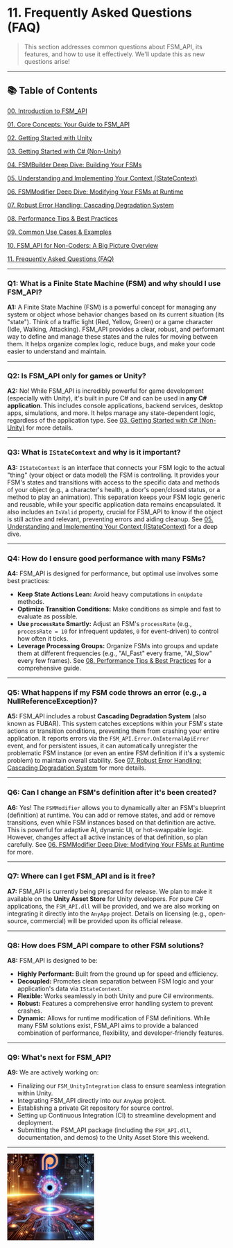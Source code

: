 # 11\. Frequently Asked Questions (FAQ)

> This section addresses common questions about FSM\_API, its features, and how to use it effectively. We'll update this as new questions arise\!

-----

## 📚 Table of Contents

[00. Introduction to FSM\_API](https://www.google.com/search?q=00_Introduction.md)

[01. Core Concepts: Your Guide to FSM\_API](https://www.google.com/search?q=01_Core_Concepts.md)

[02. Getting Started with Unity](https://www.google.com/search?q=02_Getting_Started_Unity.md)

[03. Getting Started with C\# (Non-Unity)](https://www.google.com/search?q=03_Getting_Started_CSharp.md)

[04. FSMBuilder Deep Dive: Building Your FSMs](https://www.google.com/search?q=04_FSM_Builder_Deep_Dive.md)

[05. Understanding and Implementing Your Context (IStateContext)](https://www.google.com/search?q=05_Context_Implementation.md)

[06. FSMModifier Deep Dive: Modifying Your FSMs at Runtime](https://www.google.com/search?q=06_FSM_Modifier_Deep_Dive.md)

[07. Robust Error Handling: Cascading Degradation System](https://www.google.com/search?q=07_Error_Handling.md)

[08. Performance Tips & Best Practices](https://www.google.com/search?q=08_Performance_Tips.md)

[09. Common Use Cases & Examples](https://www.google.com/search?q=09_Common_Use_Cases.md)

[10. FSM\_API for Non-Coders: A Big Picture Overview](https://www.google.com/search?q=10_Non_Coder_Overview.md)

[11. Frequently Asked Questions (FAQ)](https://www.google.com/search?q=11_FAQ.md)

-----

### **Q1: What is a Finite State Machine (FSM) and why should I use FSM\_API?**

**A1:** A Finite State Machine (FSM) is a powerful concept for managing any system or object whose behavior changes based on its current situation (its "state"). Think of a traffic light (Red, Yellow, Green) or a game character (Idle, Walking, Attacking). FSM\_API provides a clear, robust, and performant way to define and manage these states and the rules for moving between them. It helps organize complex logic, reduce bugs, and make your code easier to understand and maintain.

-----

### **Q2: Is FSM\_API only for games or Unity?**

**A2:** No\! While FSM\_API is incredibly powerful for game development (especially with Unity), it's built in pure C\# and can be used in **any C\# application**. This includes console applications, backend services, desktop apps, simulations, and more. It helps manage any state-dependent logic, regardless of the application type. See [03. Getting Started with C\# (Non-Unity)](https://www.google.com/search?q=03_Getting_Started_CSharp.md) for more details.

-----

### **Q3: What is `IStateContext` and why is it important?**

**A3:** `IStateContext` is an interface that connects your FSM logic to the actual "thing" (your object or data model) the FSM is controlling. It provides your FSM's states and transitions with access to the specific data and methods of your object (e.g., a character's health, a door's open/closed status, or a method to play an animation). This separation keeps your FSM logic generic and reusable, while your specific application data remains encapsulated. It also includes an `IsValid` property, crucial for FSM\_API to know if the object is still active and relevant, preventing errors and aiding cleanup. See [05. Understanding and Implementing Your Context (IStateContext)](https://www.google.com/search?q=05_Context_Implementation.md) for a deep dive.

-----

### **Q4: How do I ensure good performance with many FSMs?**

**A4:** FSM\_API is designed for performance, but optimal use involves some best practices:

  * **Keep State Actions Lean:** Avoid heavy computations in `onUpdate` methods.
  * **Optimize Transition Conditions:** Make conditions as simple and fast to evaluate as possible.
  * **Use `processRate` Smartly:** Adjust an FSM's `processRate` (e.g., `processRate = 10` for infrequent updates, `0` for event-driven) to control how often it ticks.
  * **Leverage Processing Groups:** Organize FSMs into groups and update them at different frequencies (e.g., "AI\_Fast" every frame, "AI\_Slow" every few frames).
    See [08. Performance Tips & Best Practices](https://www.google.com/search?q=08_Performance_Tips.md) for a comprehensive guide.

-----

### **Q5: What happens if my FSM code throws an error (e.g., a NullReferenceException)?**

**A5:** FSM\_API includes a robust **Cascading Degradation System** (also known as FUBAR). This system catches exceptions within your FSM's state actions or transition conditions, preventing them from crashing your entire application. It reports errors via the `FSM_API.Error.OnInternalApiError` event, and for persistent issues, it can automatically unregister the problematic FSM instance (or even an entire FSM definition if it's a systemic problem) to maintain overall stability. See [07. Robust Error Handling: Cascading Degradation System](https://www.google.com/search?q=07_Error_Handling.md) for more details.

-----

### **Q6: Can I change an FSM's definition after it's been created?**

**A6:** Yes\! The `FSMModifier` allows you to dynamically alter an FSM's blueprint (definition) at runtime. You can add or remove states, and add or remove transitions, even while FSM instances based on that definition are active. This is powerful for adaptive AI, dynamic UI, or hot-swappable logic. However, changes affect all active instances of that definition, so plan carefully. See [06. FSMModifier Deep Dive: Modifying Your FSMs at Runtime](https://www.google.com/search?q=06_FSM_Modifier_Deep_Dive.md) for more.

-----

### **Q7: Where can I get FSM\_API and is it free?**

**A7:** FSM\_API is currently being prepared for release. We plan to make it available on the **Unity Asset Store** for Unity developers. For pure C\# applications, the `FSM_API.dll` will be provided, and we are also working on integrating it directly into the `AnyApp` project. Details on licensing (e.g., open-source, commercial) will be provided upon its official release.

-----

### **Q8: How does FSM\_API compare to other FSM solutions?**

**A8:** FSM\_API is designed to be:

  * **Highly Performant:** Built from the ground up for speed and efficiency.
  * **Decoupled:** Promotes clean separation between FSM logic and your application's data via `IStateContext`.
  * **Flexible:** Works seamlessly in both Unity and pure C\# environments.
  * **Robust:** Features a comprehensive error handling system to prevent crashes.
  * **Dynamic:** Allows for runtime modification of FSM definitions.
    While many FSM solutions exist, FSM\_API aims to provide a balanced combination of performance, flexibility, and developer-friendly features.

-----

### **Q9: What's next for FSM\_API?**

**A9:** We are actively working on:

  * Finalizing our `FSM_UnityIntegration` class to ensure seamless integration within Unity.
  * Integrating FSM\_API directly into our `AnyApp` project.
  * Establishing a private Git repository for source control.
  * Setting up Continuous Integration (CI) to streamline development and deployment.
  * Submitting the FSM\_API package (including the `FSM_API.dll`, documentation, and demos) to the Unity Asset Store this weekend.

-----

<a href="https://www.patreon.com/TheSingularityWorkshop" target="_blank">
    <img src="Visuals/TheSingularityWorkshop.png" alt="Support The Singularity Workshop on Patreon" height="200" style="display: block;">
</a>